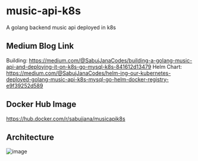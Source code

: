 # music-api-k8s
A golang backend music api deployed in k8s

## Medium Blog Link
Building: https://medium.com/@SabujJanaCodes/building-a-golang-music-api-and-deploying-it-on-k8s-go-mysql-k8s-841612d13479
Helm Chart: https://medium.com/@SabujJanaCodes/helm-ing-our-kubernetes-deployed-golang-music-api-k8s-mysql-go-helm-docker-registry-e9f39252d589

## Docker Hub Image
https://hub.docker.com/r/sabujjana/musicapik8s

## Architecture
![image](https://user-images.githubusercontent.com/39147514/224630982-06befd8a-557b-470e-a257-00c36b024b7f.png)
